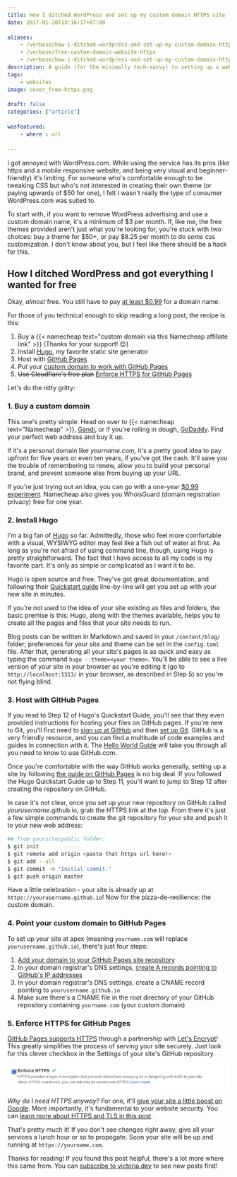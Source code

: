 ```yaml
---
title: How I ditched WordPress and set up my custom domain HTTPS site for (almost) free
date: 2017-01-28T13:16:17+07:00

aliases:
    - /verbose/how-i-ditched-wordpress-and-set-up-my-custom-domain-https-site-for-almost-free/
    - /verbose/free-custom-domain-website-https
    - /verbose/how-i-ditched-wordpress-and-set-up-my-custom-domain-https-site-for-almost-free/
description: A guide (for the minimally tech-savvy) to setting up a website with HTTPS using Hugo, Cloudflare and GitHub Pages.
tags:
    - websites
image: cover_free-https.png
 
draft: false
categories: ["article"]

wasfeatured:
    - where : url

---
```


I got annoyed with WordPress.com. While using the service has its pros (like https and a mobile responsive website, and being very visual and beginner-friendly) it's limiting. For someone who's comfortable enough to be tweaking CSS but who's not interested in creating their own theme (or paying upwards of $50 for one), I felt I wasn't really the type of consumer WordPress.com was suited to.

To start with, if you want to remove WordPress advertising and use a custom domain name, it's a minimum of $3 per month. If, like me, the free themes provided aren't just what you're looking for, you're stuck with two choices: buy a theme for $50+, or pay $8.25 per month to do _some_ css customization. I don't know about you, but I feel like there should be a hack for this.

## How I ditched WordPress and got everything I wanted for free

Okay, _almost_ free. You still have to pay [at least $0.99](https://www.tkqlhce.com/click-100268310-14326263) for a domain name.

For those of you technical enough to skip reading a long post, the recipe is this:

1. Buy a {{< namecheap text="custom domain via this Namecheap affiliate link" >}} (Thanks for your support! 😊)
2. Install [Hugo](https://www.gohugo.io/), my favorite static site generator
3. Host with [GitHub Pages](https://pages.github.com/)
4. Put your [custom domain to work with GitHub Pages](https://docs.github.com/en/pages/configuring-a-custom-domain-for-your-github-pages-site/managing-a-custom-domain-for-your-github-pages-site#configuring-an-alias-or-aname-record-with-your-dns-provider)
5. ~~Use Cloudflare's free plan~~ [Enforce HTTPS for GitHub Pages](#5-enforce-https-for-github-pages)

Let's do the nitty gritty:

### 1\. Buy a custom domain

This one's pretty simple. Head on over to {{< namecheap text="Namecheap" >}}, [Gandi](https://www.gandi.net), or if you're rolling in dough, [GoDaddy](https://www.godaddy.com/). Find your perfect web address and buy it up.

If it's a personal domain like _yourname.com,_ it's a pretty good idea to pay upfront for five years or even ten years, if you've got the cash. It'll save you the trouble of remembering to renew, allow you to build your personal brand, and prevent someone else from buying up your URL.

If you're just trying out an idea, you can go with a one-year [$0.99 experiment](https://www.tkqlhce.com/click-100268310-14326263). Namecheap also gives you WhoisGuard (domain registration privacy) free for one year.

### 2\. Install Hugo

I'm a big fan of [Hugo](https://www.gohugo.io/) so far. Admittedly, those who feel more comfortable with a visual, WYSIWYG editor may feel like a fish out of water at first. As long as you're not afraid of using command line, though, using Hugo is pretty straightforward. The fact that I have access to all my code is my favorite part. It's only as simple or complicated as I want it to be.

Hugo is open source and free. They've got great documentation, and following their [Quickstart guide](https://gohugo.io/overview/quickstart/) line-by-line will get you set up with your new site in minutes.

If you're not used to the idea of your site existing as files and folders, the basic premise is this: Hugo, along with the themes available, helps you to create all the pages and files that your site needs to run.

Blog posts can be written in Markdown and saved in your `/content/blog/` folder; preferences for your site and theme can be set in the `config.toml` file. After that, generating all your site's pages is as quick and easy as typing the command `hugo --theme=<your theme>`. You'll be able to see a live version of your site in your browser as you're editing it (go to `http://localhost:1313/` in your browser, as described in Step 5) so you're not flying blind.

### 3\. Host with GitHub Pages

If you read to Step 12 of Hugo's Quickstart Guide, you'll see that they even provided instructions for hosting your files on GitHub pages. If you're new to Git, you'll first need to [sign up at GitHub](https://github.com/) and then [set up Git](https://docs.github.com/en/get-started/quickstart/set-up-git). GitHub is a very friendly resource, and you can find a multitude of code examples and guides in connection with it. The [Hello World Guide](https://docs.github.com/en/get-started/quickstart/hello-world) will take you through all you need to know to use GitHub.com.

Once you're comfortable with the way GitHub works generally, setting up a site by following [the guide on GitHub Pages](https://pages.github.com/) is no big deal. If you followed the Hugo Quickstart Guide up to Step 11, you'll want to jump to Step 12 after creating the repository on GitHub.

In case it's not clear, once you set up your new repository on GitHub called _yourusername_.github.io, grab the HTTPS link at the top. From there it's just a few simple commands to create the git repository for your site and push it to your new web address:

```sh
## from yoursite/public folder:
$ git init
$ git remote add origin <paste that https url here!>
$ git add --all
$ git commit -m "Initial commit."
$ git push origin master
```

Have a little celebration - your site is already up at `https://yourusername.github.io`! Now for the pizza-de-resilience: the custom domain.

### 4\. Point your custom domain to GitHub Pages

To set up your site at apex (meaning `yourname.com` will replace `yourusername.github.io`), there's just four steps:

1. [Add your domain to your GitHub Pages site repository](https://docs.github.com/en/pages/configuring-a-custom-domain-for-your-github-pages-site/managing-a-custom-domain-for-your-github-pages-site)
2. In your domain registrar's DNS settings, [create A records pointing to GitHub's IP addresses](https://docs.github.com/en/pages/configuring-a-custom-domain-for-your-github-pages-site/managing-a-custom-domain-for-your-github-pages-site#configuring-an-apex-domain)
3. In your domain registrar's DNS settings, create a CNAME record pointing to `yourusername.github.io`
4. Make sure there's a CNAME file in the root directory of your GitHub repository containing `yourname.com` (your custom domain)

### 5\. Enforce HTTPS for GitHub Pages

[GitHub Pages supports HTTPS](https://blog.github.com/2018-05-01-github-pages-custom-domains-https/) through a partnership with [Let's Encrypt](https://letsencrypt.org/)! This greatly simplifies the process of serving your site securely. Just look for this clever checkbox in the Settings of your site's GitHub repository.

![Enforce HTTPS checkbox](custom-domain-https.png#screenshot)

_Why do I need HTTPS anyway?_ For one, it'll [give your site a little boost on Google](http://searchengineland.com/google-starts-giving-ranking-boost-secure-httpsssl-sites-199446/). More importantly, it's fundamental to your website security. You can [learn more about HTTPS and TLS in this post](/blog/what-is-tls-transport-layer-security-encryption-explained-in-plain-english/).

That's pretty much it! If you don't see changes right away, give all your services a lunch hour or so to propogate. Soon your site will be up and running at `https://yourname.com`.

Thanks for reading! If you found this post helpful, there's a lot more where this came from. You can [subscribe to victoria.dev](/) to see new posts first!

